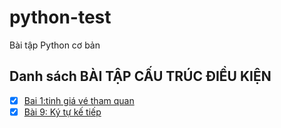 # python-test
Bài tập Python cơ bản
## Danh sách BÀI TẬP CẤU TRÚC ĐIỀU KIỆN
- [x] [Bai 1:tinh giá vé tham quan](bai1.py)
- [x] [Bài 9: Ký tự kế tiếp](bai9.py)
